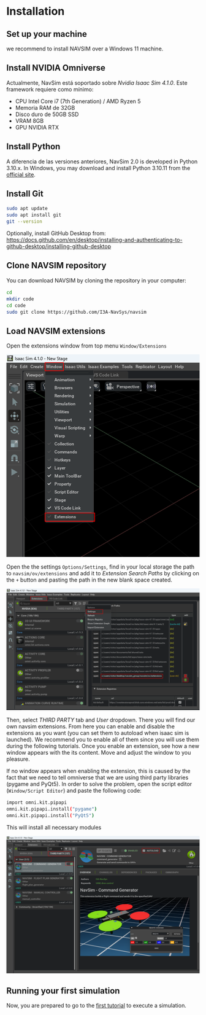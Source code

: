 # Installation

## Set up your machine


we recommend to install NAVSIM over a Windows 11 machine.




## Install NVIDIA Omniverse

Actualmente, NavSim está soportado sobre *Nvidia Isaac Sim 4.1.0*. Este framework requiere como mínimo:
- CPU Intel Core i7 (7th Generation) / AMD Ryzen 5
- Memoria RAM de 32GB
- Disco duro de 50GB SSD
- VRAM 8GB
- GPU NVIDIA RTX





## Install Python

A diferencia de las versiones anteriores, NavSim 2.0 is developed in Python 3.10.x.
In Windows, you may download and install Python 3.10.11 from the [official site](https://www.python.org/ftp/python/3.10.11/python-3.10.11-amd64.exe).




## Install Git

```bash
sudo apt update
sudo apt install git
git --version
```

Optionally, install GitHub Desktop from:
https://docs.github.com/en/desktop/installing-and-authenticating-to-github-desktop/installing-github-desktop




## Clone NAVSIM repository

You can download NAVSIM by cloning the repository in your computer:
```bash
cd
mkdir code
cd code
sudo git clone https://github.com/I3A-NavSys/navsim
```

## Load NAVSIM extensions
Open the extensions window from top menu `Window/Extensions`

![Isaac extensions panel](./img/extensions.png)

Open the the settings `Options/Settings`,
find in your local storage the path to `navsim/ov/extensions` and add it to *Extension Search Paths* by clicking on the 
`+` button and pasting the path in the new blank space created.

![Navsim extensions](./img/navsim_extensions.png)

Then, select *THIRD PARTY* tab and *User* dropdown.
There you will find our own navsim extensions.
From here you can enable and disable the extensions as you want (you can set them to autoload when isaac sim is
launched).
We recommend you to enable all of them since you will use them during the following tutorials.
Once you enable an extension, see how a new window appears with the its content.
Move and adjust the window to you pleasure.

If no window appears when enabling the extension, this is caused by the fact that we need to tell omniverse that we are 
using third party libraries (pygame and PyQt5). In order to solve the problem, open the script editor 
(`Window/Script Editor`) and paste the following code:
```bash
import omni.kit.pipapi
omni.kit.pipapi.install("pygame")
omni.kit.pipapi.install("PyQt5")
```
This will install all necessary modules

![Navsim extensions loaded](./img/navsim_extensions_loaded.png)


## Running your first simulation 

Now, you are prepared to go to the 
[first tutorial](https://github.com/I3A-NavSys/navsim/blob/main/doc/tuto1/tuto1.md)
to execute a simulation.
